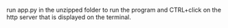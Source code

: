 run app.py in the unzipped folder to run the program and CTRL+click on the http server that is displayed on the terminal.
